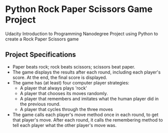 # Python Rock Paper Scissors Game Project
Udacity Introduction to Programming Nanodegree Project using Python to create a Rock Paper Scissors game

## Project Specifications
* Paper beats rock; rock beats scissors; scissors beat paper.
* The game displays the results after each round, including each player's score. At the end, the final score is displayed.
* The game has (at least) four computer player strategies:
   * A player that always plays 'rock'
   * A player that chooses its moves randomly.
   * A player that remembers and imitates what the human player did in the previous round.
   * A player that cycles through the three moves
* The game calls each player's move method once in each round, to get that player's move. After each round, it calls the remembering method to tell each player what the other player's move was.

